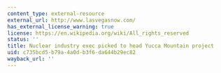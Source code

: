 ```yaml
---
content_type: external-resource
external_url: http://www.lasvegasnow.com/
has_external_license_warning: true
license: https://en.wikipedia.org/wiki/All_rights_reserved
status: ''
title: Nuclear industry exec picked to head Yucca Mountain project
uid: c735bcd5-b79a-4a0d-b3f6-da644b29ec82
wayback_url: ''
---
```

